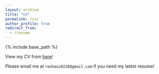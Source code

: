 ```yaml
---
layout: archive
title: "CV"
permalink: /cv/
author_profile: true
redirect_from:
  - /resume
---
```


{% include base_path %}

View my CV from [here](https://docs.google.com/document/d/13-FSeq1c_myQ3pemPmNi-EUXHrOK-kEoKkA41x4ISv0/edit?usp=sharing)!

Please email me at `renhaoz0226@gmail.com` if you need my latest resume!
